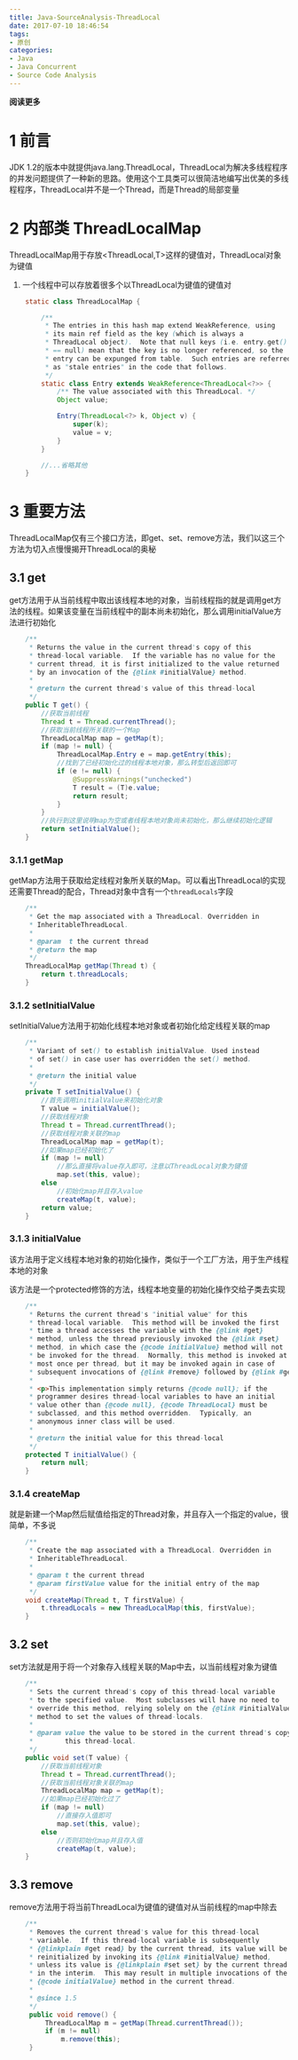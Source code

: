 ```yaml
---
title: Java-SourceAnalysis-ThreadLocal
date: 2017-07-10 18:46:54
tags: 
- 原创
categories: 
- Java
- Java Concurrent
- Source Code Analysis
---
```


**阅读更多**

<!--more-->

# 1 前言

JDK 1.2的版本中就提供java.lang.ThreadLocal，ThreadLocal为解决多线程程序的并发问题提供了一种新的思路。使用这个工具类可以很简洁地编写出优美的多线程程序，ThreadLocal并不是一个Thread，而是Thread的局部变量

# 2 内部类 ThreadLocalMap

ThreadLocalMap用于存放<ThreadLocal,T>这样的键值对，ThreadLocal对象为键值

1. 一个线程中可以存放着很多个以ThreadLocal为键值的键值对

```java
    static class ThreadLocalMap {

        /**
         * The entries in this hash map extend WeakReference, using
         * its main ref field as the key (which is always a
         * ThreadLocal object).  Note that null keys (i.e. entry.get()
         * == null) mean that the key is no longer referenced, so the
         * entry can be expunged from table.  Such entries are referred to
         * as "stale entries" in the code that follows.
         */
        static class Entry extends WeakReference<ThreadLocal<?>> {
            /** The value associated with this ThreadLocal. */
            Object value;

            Entry(ThreadLocal<?> k, Object v) {
                super(k);
                value = v;
            }
        }

        //...省略其他
    }
```

# 3 重要方法

ThreadLocalMap仅有三个接口方法，即get、set、remove方法，我们以这三个方法为切入点慢慢揭开ThreadLocal的奥秘

## 3.1 get

get方法用于从当前线程中取出该线程本地的对象，当前线程指的就是调用get方法的线程。如果该变量在当前线程中的副本尚未初始化，那么调用initialValue方法进行初始化

```java
    /**
     * Returns the value in the current thread's copy of this
     * thread-local variable.  If the variable has no value for the
     * current thread, it is first initialized to the value returned
     * by an invocation of the {@link #initialValue} method.
     *
     * @return the current thread's value of this thread-local
     */
    public T get() {
        //获取当前线程
        Thread t = Thread.currentThread();
        //获取当前线程所关联的一个Map
        ThreadLocalMap map = getMap(t);
        if (map != null) {
            ThreadLocalMap.Entry e = map.getEntry(this);
            //找到了已经初始化过的线程本地对象，那么转型后返回即可
            if (e != null) {
                @SuppressWarnings("unchecked")
                T result = (T)e.value;
                return result;
            }
        }
        //执行到这里说明map为空或者线程本地对象尚未初始化，那么继续初始化逻辑
        return setInitialValue();
    }
```

### 3.1.1 getMap

getMap方法用于获取给定线程对象所关联的Map。可以看出ThreadLocal的实现还需要Thread的配合，Thread对象中含有一个`threadLocals`字段

```java
    /**
     * Get the map associated with a ThreadLocal. Overridden in
     * InheritableThreadLocal.
     *
     * @param  t the current thread
     * @return the map
     */
    ThreadLocalMap getMap(Thread t) {
        return t.threadLocals;
    }
```

### 3.1.2 setInitialValue

setInitialValue方法用于初始化线程本地对象或者初始化给定线程关联的map

```java
    /**
     * Variant of set() to establish initialValue. Used instead
     * of set() in case user has overridden the set() method.
     *
     * @return the initial value
     */
    private T setInitialValue() {
        //首先调用initialValue来初始化对象
        T value = initialValue();
        //获取线程对象
        Thread t = Thread.currentThread();
        //获取线程对象关联的map
        ThreadLocalMap map = getMap(t);
        //如果map已经初始化了
        if (map != null)
            //那么直接将value存入即可，注意以ThreadLocal对象为键值
            map.set(this, value);
        else
            //初始化map并且存入value
            createMap(t, value);
        return value;
    }
```

### 3.1.3 initialValue

该方法用于定义线程本地对象的初始化操作，类似于一个工厂方法，用于生产线程本地的对象

该方法是一个protected修饰的方法，线程本地变量的初始化操作交给子类去实现

```java
    /**
     * Returns the current thread's "initial value" for this
     * thread-local variable.  This method will be invoked the first
     * time a thread accesses the variable with the {@link #get}
     * method, unless the thread previously invoked the {@link #set}
     * method, in which case the {@code initialValue} method will not
     * be invoked for the thread.  Normally, this method is invoked at
     * most once per thread, but it may be invoked again in case of
     * subsequent invocations of {@link #remove} followed by {@link #get}.
     *
     * <p>This implementation simply returns {@code null}; if the
     * programmer desires thread-local variables to have an initial
     * value other than {@code null}, {@code ThreadLocal} must be
     * subclassed, and this method overridden.  Typically, an
     * anonymous inner class will be used.
     *
     * @return the initial value for this thread-local
     */
    protected T initialValue() {
        return null;
    }
```

### 3.1.4 createMap

就是新建一个Map然后赋值给指定的Thread对象，并且存入一个指定的value，很简单，不多说

```java
    /**
     * Create the map associated with a ThreadLocal. Overridden in
     * InheritableThreadLocal.
     *
     * @param t the current thread
     * @param firstValue value for the initial entry of the map
     */
    void createMap(Thread t, T firstValue) {
        t.threadLocals = new ThreadLocalMap(this, firstValue);
    }
```

## 3.2 set

set方法就是用于将一个对象存入线程关联的Map中去，以当前线程对象为键值

```java
    /**
     * Sets the current thread's copy of this thread-local variable
     * to the specified value.  Most subclasses will have no need to
     * override this method, relying solely on the {@link #initialValue}
     * method to set the values of thread-locals.
     *
     * @param value the value to be stored in the current thread's copy of
     *        this thread-local.
     */
    public void set(T value) {
        //获取当前线程对象
        Thread t = Thread.currentThread();
        //获取当前线程对象关联的map
        ThreadLocalMap map = getMap(t);
        //如果map已经初始化过了
        if (map != null)
            //直接存入值即可
            map.set(this, value);
        else
            //否则初始化map并且存入值
            createMap(t, value);
    }
```

## 3.3 remove

remove方法用于将当前ThreadLocal为键值的键值对从当前线程的map中除去

```java
    /**
     * Removes the current thread's value for this thread-local
     * variable.  If this thread-local variable is subsequently
     * {@linkplain #get read} by the current thread, its value will be
     * reinitialized by invoking its {@link #initialValue} method,
     * unless its value is {@linkplain #set set} by the current thread
     * in the interim.  This may result in multiple invocations of the
     * {@code initialValue} method in the current thread.
     *
     * @since 1.5
     */
     public void remove() {
         ThreadLocalMap m = getMap(Thread.currentThread());
         if (m != null)
             m.remove(this);
     }
```
